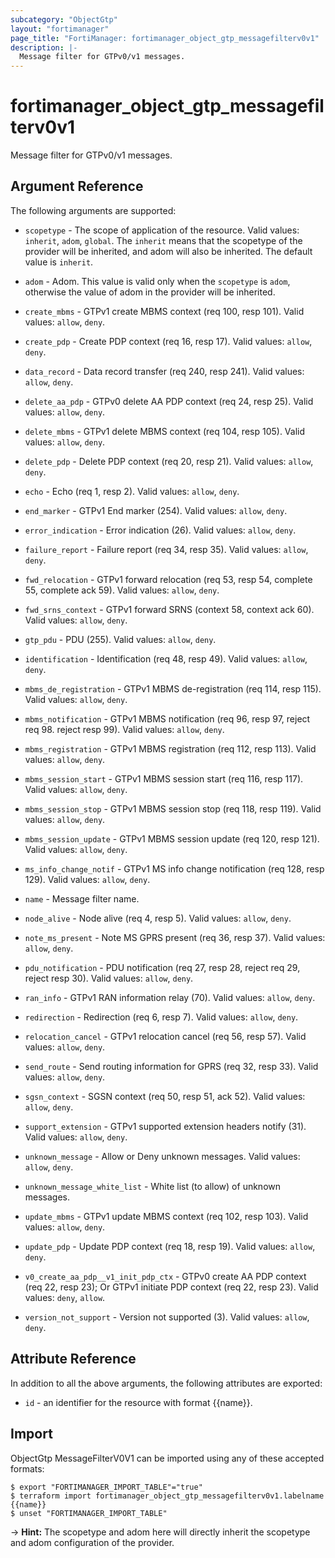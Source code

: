 ```yaml
---
subcategory: "ObjectGtp"
layout: "fortimanager"
page_title: "FortiManager: fortimanager_object_gtp_messagefilterv0v1"
description: |-
  Message filter for GTPv0/v1 messages.
---
```


# fortimanager_object_gtp_messagefilterv0v1
Message filter for GTPv0/v1 messages.

## Argument Reference


The following arguments are supported:

* `scopetype` - The scope of application of the resource. Valid values: `inherit`, `adom`, `global`. The `inherit` means that the scopetype of the provider will be inherited, and adom will also be inherited. The default value is `inherit`.
* `adom` - Adom. This value is valid only when the `scopetype` is `adom`, otherwise the value of adom in the provider will be inherited.

* `create_mbms` - GTPv1 create MBMS context (req 100, resp 101). Valid values: `allow`, `deny`.

* `create_pdp` - Create PDP context (req 16, resp 17). Valid values: `allow`, `deny`.

* `data_record` - Data record transfer (req 240, resp 241). Valid values: `allow`, `deny`.

* `delete_aa_pdp` - GTPv0 delete AA PDP context (req 24, resp 25). Valid values: `allow`, `deny`.

* `delete_mbms` - GTPv1 delete MBMS context (req 104, resp 105). Valid values: `allow`, `deny`.

* `delete_pdp` - Delete PDP context (req 20, resp 21). Valid values: `allow`, `deny`.

* `echo` - Echo (req 1, resp 2). Valid values: `allow`, `deny`.

* `end_marker` - GTPv1 End marker (254). Valid values: `allow`, `deny`.

* `error_indication` - Error indication (26). Valid values: `allow`, `deny`.

* `failure_report` - Failure report (req 34, resp 35). Valid values: `allow`, `deny`.

* `fwd_relocation` - GTPv1 forward relocation (req 53, resp 54, complete 55, complete ack 59). Valid values: `allow`, `deny`.

* `fwd_srns_context` - GTPv1 forward SRNS (context 58, context ack 60). Valid values: `allow`, `deny`.

* `gtp_pdu` - PDU (255). Valid values: `allow`, `deny`.

* `identification` - Identification (req 48, resp 49). Valid values: `allow`, `deny`.

* `mbms_de_registration` - GTPv1 MBMS de-registration (req 114, resp 115). Valid values: `allow`, `deny`.

* `mbms_notification` - GTPv1 MBMS notification (req 96, resp 97, reject req 98. reject resp 99). Valid values: `allow`, `deny`.

* `mbms_registration` - GTPv1 MBMS registration (req 112, resp 113). Valid values: `allow`, `deny`.

* `mbms_session_start` - GTPv1 MBMS session start (req 116, resp 117). Valid values: `allow`, `deny`.

* `mbms_session_stop` - GTPv1 MBMS session stop (req 118, resp 119). Valid values: `allow`, `deny`.

* `mbms_session_update` - GTPv1 MBMS session update (req 120, resp 121). Valid values: `allow`, `deny`.

* `ms_info_change_notif` - GTPv1 MS info change notification (req 128, resp 129). Valid values: `allow`, `deny`.

* `name` - Message filter name.
* `node_alive` - Node alive (req 4, resp 5). Valid values: `allow`, `deny`.

* `note_ms_present` - Note MS GPRS present (req 36, resp 37). Valid values: `allow`, `deny`.

* `pdu_notification` - PDU notification (req 27, resp 28, reject req 29, reject resp 30). Valid values: `allow`, `deny`.

* `ran_info` - GTPv1 RAN information relay (70). Valid values: `allow`, `deny`.

* `redirection` - Redirection (req 6, resp 7). Valid values: `allow`, `deny`.

* `relocation_cancel` - GTPv1 relocation cancel (req 56, resp 57). Valid values: `allow`, `deny`.

* `send_route` - Send routing information for GPRS (req 32, resp 33). Valid values: `allow`, `deny`.

* `sgsn_context` - SGSN context (req 50, resp 51, ack 52). Valid values: `allow`, `deny`.

* `support_extension` - GTPv1 supported extension headers notify (31). Valid values: `allow`, `deny`.

* `unknown_message` - Allow or Deny unknown messages. Valid values: `allow`, `deny`.

* `unknown_message_white_list` - White list (to allow) of unknown messages.
* `update_mbms` - GTPv1 update MBMS context (req 102, resp 103). Valid values: `allow`, `deny`.

* `update_pdp` - Update PDP context (req 18, resp 19). Valid values: `allow`, `deny`.

* `v0_create_aa_pdp__v1_init_pdp_ctx` - GTPv0 create AA PDP context (req 22, resp 23); Or GTPv1 initiate PDP context (req 22, resp 23). Valid values: `deny`, `allow`.

* `version_not_support` - Version not supported (3). Valid values: `allow`, `deny`.



## Attribute Reference

In addition to all the above arguments, the following attributes are exported:
* `id` - an identifier for the resource with format {{name}}.

## Import

ObjectGtp MessageFilterV0V1 can be imported using any of these accepted formats:
```
$ export "FORTIMANAGER_IMPORT_TABLE"="true"
$ terraform import fortimanager_object_gtp_messagefilterv0v1.labelname {{name}}
$ unset "FORTIMANAGER_IMPORT_TABLE"
```
-> **Hint:** The scopetype and adom here will directly inherit the scopetype and adom configuration of the provider.
